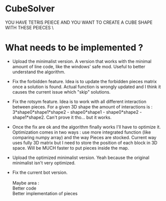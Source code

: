 # CubeSolver
YOU HAVE TETRIS PEIECE AND YOU WANT TO CREATE A CUBE SHAPE WITH THESE PEIECES \

# What needs to be implemented ?
- Upload the minimalist version. A version that works with the minimal amount of line code, like the windows' safe mod. Useful to better understand the algorithm.
- Fix the forbidden feature. Idea is to update the forbidden pieces matrix once a solution is found. Actual function is wrongly updated and I think it causes the current issue which "skip" solutions.
- Fix the rotsym feature. Idea is to work with all different interaction between pieces. For a given 3D shape the amount of interactions is : 3\*shape0\*shape1\*shape2 - shape0\*shape1 - shape0\*shape2 - shape1\*shape2. Can't prove it tho... but it works.
 
- Once the fix are ok and the algorithm finally works I'll have to optimize it. Optimization comes in two ways : use more integrated function (like comparing numpy array) and the way Pieces are stocked. Current way uses fully 3D matrix but I need to store the position of each block in 3D space. Will be MUCH faster to put pieces inside the map.
- Upload the optimized minimalist version. Yeah because the original minimalist isn't very optimized.
- Fix the current bot version. \
 \
Maybe area : \
Better code \
Better implementation of pieces
